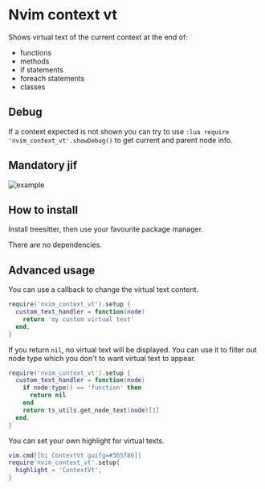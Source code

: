 # Nvim context vt

Shows virtual text of the current context at the end of:

- functions
- methods
- if statements
- foreach statements
- classes

## Debug

If a context expected is not shown you can try to use `:lua require 'nvim_context_vt'.showDebug()`
to get current and parent node info.

## Mandatory jif

![example](https://user-images.githubusercontent.com/866743/128077347-051430c4-2c89-4161-aa48-5a5793ec8499.gif)

## How to install

Install treesitter, then use your favourite package manager.

There are no dependencies.

## Advanced usage

You can use a callback to change the virtual text content.

```lua
require('nvim_context_vt').setup {
  custom_text_handler = function(node)
    return 'my custom virtual text'
  end,
}
```

If you return `nil`, no virtual text will be displayed. You can use it to filter out node type which you don't to want virtual text to appear.

```lua
require('nvim_context_vt').setup {
  custom_text_handler = function(node)
    if node:type() == 'function' then
      return nil
    end
    return ts_utils.get_node_text(node)[1]
  end,
}
```

You can set your own highlight for virtual texts.

```lua
vim.cmd[[hi ContextVt guifg=#365f86]]
require'nvim_context_vt'.setup{
  highlight = 'ContextVt',
}
```

